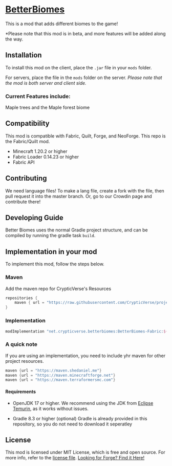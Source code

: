 # [BetterBiomes](https://modrinth.com/mod/better-biomes)

This is a mod that adds different biomes to the game!

*Please note that this mod is in beta, and more features will be added along the way.

## Installation

To install this mod on the client, place the `.jar` file in your `mods` folder.

For servers, place the file in the `mods` folder on the server. *Please note that the mod is both server and client side.*

### Current Features include:
Maple trees and the Maple forest biome

## Compatibility

This mod is compatible with Fabric, Quilt, Forge, and NeoForge. This repo is the Fabric/Quilt mod.
- Minecraft 1.20.2 or higher
- Fabric Loader 0.14.23 or higher
- Fabric API

## Contributing

We need language files! To make a lang file, create a fork with the file, then pull request it into the master branch.
Or, go to our Crowdin page and contribute there!

## Developing Guide
Better Biomes uses the normal Gradle project structure, and can be compiled by running the gradle task `build`.

## Implementation in your mod
To implement this mod, follow the steps below.

### Maven
Add the maven repo for CrypticVerse's Resources
```gradle
repositories {
    maven { url = "https://raw.githubusercontent.com/CrypticVerse/projectresources/master/maven" }
}
```

### Implementation
```gradle
modImplementation "net.crypticverse.betterbiomes:BetterBiomes-Fabric:${betterbiomes_version}-${mc_verison}
```

### A quick note
If you are using an implementation, you need to include yhr maven for other project resources.
```gradle
maven {url = "https://maven.shedaniel.me"}
maven {url = "https://maven.minecraftforge.net"}
maven {url = "https://maven.terraformersmc.com"}
```

#### Requirements

- OpenJDK 17 or higher.
  We recommend using the JDK from [Eclipse Temurin](https://adoptium.net/temurin/releases/?version=17), as it works without issues.

- Gradle 8.3 or higher (optional)
  Gradle is already provided in this repository, so you do not need to download it seperatley

## License
   This mod is licensed under MIT License, which is free and open source. For more info, refer to the [license file](LICENSE).
   [Looking for Forge? Find it Here!](https://github.com/CrypticVerse/BetterBiomes-Forge)
